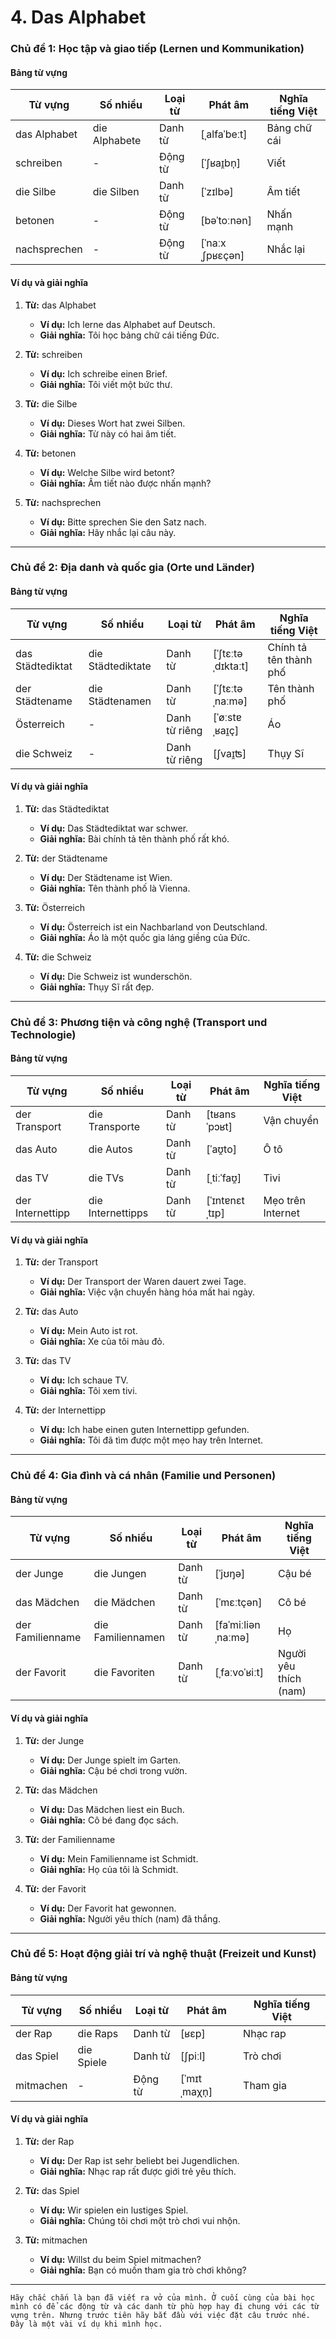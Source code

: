 # 4. Das Alphabet
### **Chủ đề 1: Học tập và giao tiếp (Lernen und Kommunikation)**

#### **Bảng từ vựng**

|**Từ vựng**|**Số nhiều**|**Loại từ**|**Phát âm**|**Nghĩa tiếng Việt**|
|---|---|---|---|---|
|das Alphabet|die Alphabete|Danh từ|[ˌalfaˈbeːt]|Bảng chữ cái|
|schreiben|-|Động từ|[ˈʃʁaɪ̯bn̩]|Viết|
|die Silbe|die Silben|Danh từ|[ˈzɪlbə]|Âm tiết|
|betonen|-|Động từ|[bəˈtoːnən]|Nhấn mạnh|
|nachsprechen|-|Động từ|[ˈnaːxˌʃpʁɛçən]|Nhắc lại|

#### **Ví dụ và giải nghĩa**

1. **Từ:** das Alphabet
    
    - **Ví dụ:** Ich lerne das Alphabet auf Deutsch.
    - **Giải nghĩa:** Tôi học bảng chữ cái tiếng Đức.
2. **Từ:** schreiben
    
    - **Ví dụ:** Ich schreibe einen Brief.
    - **Giải nghĩa:** Tôi viết một bức thư.
3. **Từ:** die Silbe
    
    - **Ví dụ:** Dieses Wort hat zwei Silben.
    - **Giải nghĩa:** Từ này có hai âm tiết.
4. **Từ:** betonen
    
    - **Ví dụ:** Welche Silbe wird betont?
    - **Giải nghĩa:** Âm tiết nào được nhấn mạnh?
5. **Từ:** nachsprechen
    
    - **Ví dụ:** Bitte sprechen Sie den Satz nach.
    - **Giải nghĩa:** Hãy nhắc lại câu này.

---

### **Chủ đề 2: Địa danh và quốc gia (Orte und Länder)**

#### **Bảng từ vựng**

|**Từ vựng**|**Số nhiều**|**Loại từ**|**Phát âm**|**Nghĩa tiếng Việt**|
|---|---|---|---|---|
|das Städtediktat|die Städtediktate|Danh từ|[ˈʃtɛːtəˌdɪktaːt]|Chính tả tên thành phố|
|der Städtename|die Städtenamen|Danh từ|[ˈʃtɛːtəˌnaːmə]|Tên thành phố|
|Österreich|-|Danh từ riêng|[ˈøːstɐˌʁaɪ̯ç]|Áo|
|die Schweiz|-|Danh từ riêng|[ʃvaɪ̯ʦ]|Thụy Sĩ|

#### **Ví dụ và giải nghĩa**

1. **Từ:** das Städtediktat
    
    - **Ví dụ:** Das Städtediktat war schwer.
    - **Giải nghĩa:** Bài chính tả tên thành phố rất khó.
2. **Từ:** der Städtename
    
    - **Ví dụ:** Der Städtename ist Wien.
    - **Giải nghĩa:** Tên thành phố là Vienna.
3. **Từ:** Österreich
    
    - **Ví dụ:** Österreich ist ein Nachbarland von Deutschland.
    - **Giải nghĩa:** Áo là một quốc gia láng giềng của Đức.
4. **Từ:** die Schweiz
    
    - **Ví dụ:** Die Schweiz ist wunderschön.
    - **Giải nghĩa:** Thụy Sĩ rất đẹp.

---

### **Chủ đề 3: Phương tiện và công nghệ (Transport und Technologie)**

#### **Bảng từ vựng**

|**Từ vựng**|**Số nhiều**|**Loại từ**|**Phát âm**|**Nghĩa tiếng Việt**|
|---|---|---|---|---|
|der Transport|die Transporte|Danh từ|[tʁansˈpɔʁt]|Vận chuyển|
|das Auto|die Autos|Danh từ|[ˈaʊ̯to]|Ô tô|
|das TV|die TVs|Danh từ|[ˌtiːˈfaʊ̯]|Tivi|
|der Internettipp|die Internettipps|Danh từ|[ˈɪntɐnɛtˌtɪp]|Mẹo trên Internet|

#### **Ví dụ và giải nghĩa**

1. **Từ:** der Transport
    
    - **Ví dụ:** Der Transport der Waren dauert zwei Tage.
    - **Giải nghĩa:** Việc vận chuyển hàng hóa mất hai ngày.
2. **Từ:** das Auto
    
    - **Ví dụ:** Mein Auto ist rot.
    - **Giải nghĩa:** Xe của tôi màu đỏ.
3. **Từ:** das TV
    
    - **Ví dụ:** Ich schaue TV.
    - **Giải nghĩa:** Tôi xem tivi.
4. **Từ:** der Internettipp
    
    - **Ví dụ:** Ich habe einen guten Internettipp gefunden.
    - **Giải nghĩa:** Tôi đã tìm được một mẹo hay trên Internet.

---

### **Chủ đề 4: Gia đình và cá nhân (Familie und Personen)**

#### **Bảng từ vựng**

|**Từ vựng**|**Số nhiều**|**Loại từ**|**Phát âm**|**Nghĩa tiếng Việt**|
|---|---|---|---|---|
|der Junge|die Jungen|Danh từ|[ˈjʊŋə]|Cậu bé|
|das Mädchen|die Mädchen|Danh từ|[ˈmɛːtçən]|Cô bé|
|der Familienname|die Familiennamen|Danh từ|[faˈmiːliənˌnaːmə]|Họ|
|der Favorit|die Favoriten|Danh từ|[ˌfaːvoˈʁiːt]|Người yêu thích (nam)|

#### **Ví dụ và giải nghĩa**

1. **Từ:** der Junge
    
    - **Ví dụ:** Der Junge spielt im Garten.
    - **Giải nghĩa:** Cậu bé chơi trong vườn.
2. **Từ:** das Mädchen
    
    - **Ví dụ:** Das Mädchen liest ein Buch.
    - **Giải nghĩa:** Cô bé đang đọc sách.
3. **Từ:** der Familienname
    
    - **Ví dụ:** Mein Familienname ist Schmidt.
    - **Giải nghĩa:** Họ của tôi là Schmidt.
4. **Từ:** der Favorit
    
    - **Ví dụ:** Der Favorit hat gewonnen.
    - **Giải nghĩa:** Người yêu thích (nam) đã thắng.

---

### **Chủ đề 5: Hoạt động giải trí và nghệ thuật (Freizeit und Kunst)**

#### **Bảng từ vựng**

|**Từ vựng**|**Số nhiều**|**Loại từ**|**Phát âm**|**Nghĩa tiếng Việt**|
|---|---|---|---|---|
|der Rap|die Raps|Danh từ|[ʁɛp]|Nhạc rap|
|das Spiel|die Spiele|Danh từ|[ʃpiːl]|Trò chơi|
|mitmachen|-|Động từ|[ˈmɪtˌmaχn̩]|Tham gia|

#### **Ví dụ và giải nghĩa**

1. **Từ:** der Rap
    
    - **Ví dụ:** Der Rap ist sehr beliebt bei Jugendlichen.
    - **Giải nghĩa:** Nhạc rap rất được giới trẻ yêu thích.
2. **Từ:** das Spiel
    
    - **Ví dụ:** Wir spielen ein lustiges Spiel.
    - **Giải nghĩa:** Chúng tôi chơi một trò chơi vui nhộn.
3. **Từ:** mitmachen
    
    - **Ví dụ:** Willst du beim Spiel mitmachen?
    - **Giải nghĩa:** Bạn có muốn tham gia trò chơi không?
---
`Hãy chắc chắn là bạn đã viết ra vở của mình. Ở cuối cùng của bài học mình có để các động từ và các danh từ phù hợp hay đi chung với các từ vựng trên. Nhưng trước tiên hãy bắt đầu với việc đặt câu trước nhé. Đây là một vài ví dụ khi mình học. `
